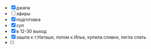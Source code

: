 - [x] джапа
- [ ] эфиры
- [x] подготовка
- [x] суп
- [x] в 12-30 выход
- [x] зашла к т.Наташе, потом к Илье, купила сливки, легла спать
- [ ] 